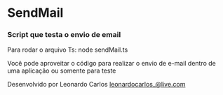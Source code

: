 # SendMail
### Script que testa o envio de email

Para rodar o arquivo Ts: node sendMail.ts

Você pode aproveitar o código para realizar o envio de e-mail dentro de uma aplicação ou somente para teste

Desenvolvido por Leonardo Carlos <leonardocarlos_@live.com>
